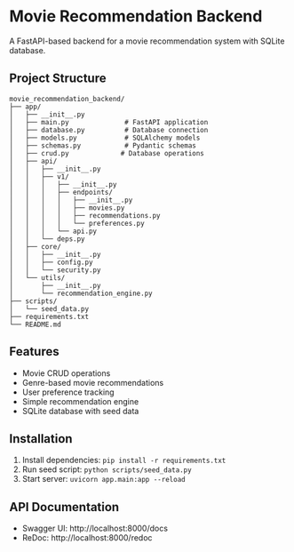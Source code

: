 # Movie Recommendation Backend

A FastAPI-based backend for a movie recommendation system with SQLite database.

## Project Structure
```
movie_recommendation_backend/
├── app/
│   ├── __init__.py
│   ├── main.py              # FastAPI application
│   ├── database.py          # Database connection
│   ├── models.py            # SQLAlchemy models
│   ├── schemas.py           # Pydantic schemas
│   ├── crud.py             # Database operations
│   ├── api/
│   │   ├── __init__.py
│   │   ├── v1/
│   │   │   ├── __init__.py
│   │   │   ├── endpoints/
│   │   │   │   ├── __init__.py
│   │   │   │   ├── movies.py
│   │   │   │   ├── recommendations.py
│   │   │   │   └── preferences.py
│   │   │   └── api.py
│   │   └── deps.py
│   ├── core/
│   │   ├── __init__.py
│   │   ├── config.py
│   │   └── security.py
│   └── utils/
│       ├── __init__.py
│       └── recommendation_engine.py
├── scripts/
│   └── seed_data.py
├── requirements.txt
└── README.md
```

## Features
- Movie CRUD operations
- Genre-based movie recommendations
- User preference tracking
- Simple recommendation engine
- SQLite database with seed data

## Installation
1. Install dependencies: `pip install -r requirements.txt`
2. Run seed script: `python scripts/seed_data.py`
3. Start server: `uvicorn app.main:app --reload`

## API Documentation
- Swagger UI: http://localhost:8000/docs
- ReDoc: http://localhost:8000/redoc 